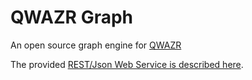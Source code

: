 QWAZR Graph
===========

An open source graph engine for [QWAZR](https://www.qwazr.com)


The provided [REST/Json Web Service is described here](src/doc/usage.md).